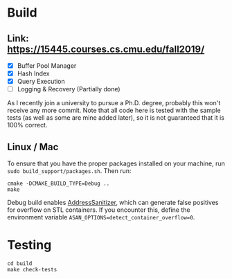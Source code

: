 # Build

## Link: https://15445.courses.cs.cmu.edu/fall2019/

- [x] Buffer Pool Manager
- [x] Hash Index
- [x] Query Execution
- [ ] Logging & Recovery (Partially done)

As I recently join a university to pursue a Ph.D. degree, probably this won't receive any more commit. Note that all code here is tested with the sample tests (as well as some are mine added later), so it is not guaranteed that it is 100% correct.

## Linux / Mac
To ensure that you have the proper packages installed on your machine, run `sudo build_support/packages.sh`. Then run:

```
cmake -DCMAKE_BUILD_TYPE=Debug ..
make
```
Debug build enables [AddressSanitizer](https://github.com/google/sanitizers), which can generate false positives for overflow on STL containers. If you encounter this, define the environment variable `ASAN_OPTIONS=detect_container_overflow=0`.

# Testing
```
cd build
make check-tests
```
